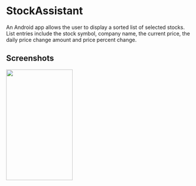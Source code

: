 # StockAssistant
An Android app allows the user to display a sorted list of selected stocks. List entries include the stock symbol, company name, the current price, the daily price change amount and price percent change.

## Screenshots
<!-- ![6](https://user-images.githubusercontent.com/22254732/119575825-3a344d80-bd7d-11eb-9bcc-985e43f4a654.png) -->
<img src="https://user-images.githubusercontent.com/22254732/119575825-3a344d80-bd7d-11eb-9bcc-985e43f4a654.png" width="180" height="300">
